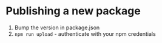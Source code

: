 # Publishing a new package

1. Bump the version in package.json
2. `npm run upload` - authenticate with your npm credentials